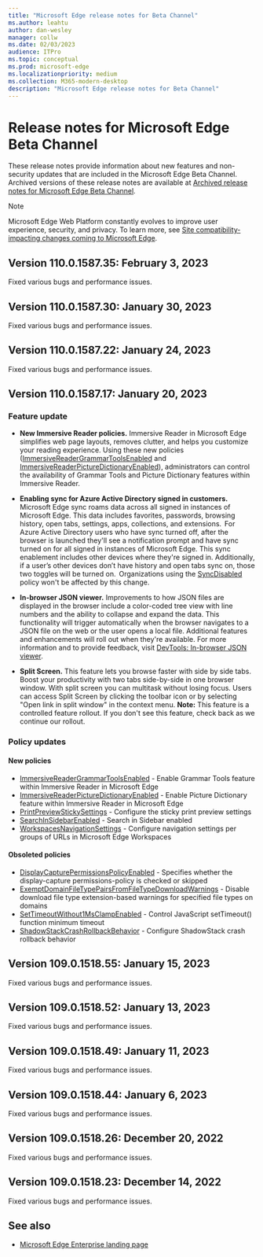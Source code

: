```yaml
---
title: "Microsoft Edge release notes for Beta Channel"
ms.author: leahtu
author: dan-wesley
manager: collw
ms.date: 02/03/2023
audience: ITPro
ms.topic: conceptual
ms.prod: microsoft-edge
ms.localizationpriority: medium
ms.collection: M365-modern-desktop
description: "Microsoft Edge release notes for Beta Channel"
---
```


# Release notes for Microsoft Edge Beta Channel

These release notes provide information about new features and non-security updates that are included in the Microsoft Edge Beta Channel. Archived versions of these release notes are available at [Archived release notes for Microsoft Edge Beta Channel](./microsoft-edge-relnote-archive-beta-channel.md).

> [!NOTE]
> Microsoft Edge Web Platform constantly evolves to improve user experience, security, and privacy. To learn more, see [Site compatibility-impacting changes coming to Microsoft Edge](/microsoft-edge/web-platform/site-impacting-changes).

## Version 110.0.1587.35: February 3, 2023

Fixed various bugs and performance issues.

## Version 110.0.1587.30: January 30, 2023

Fixed various bugs and performance issues.

## Version 110.0.1587.22: January 24, 2023

Fixed various bugs and performance issues.

## Version 110.0.1587.17: January 20, 2023

### Feature update

- **New Immersive Reader policies.**  Immersive Reader in Microsoft Edge simplifies web page layouts, removes clutter, and helps you customize your reading experience.  Using these new policies ([ImmersiveReaderGrammarToolsEnabled](/deployedge/microsoft-edge-policies#enable-grammar-tools-feature-within-immersive-reader-in-microsoft-edge) and [ImmersiveReaderPictureDictionaryEnabled](/deployedge/microsoft-edge-policies#enable-picture-dictionary-feature-within-immersive-reader-in-microsoft-edge)), administrators can control the availability of Grammar Tools and Picture Dictionary features within Immersive Reader.

- **Enabling sync for Azure Active Directory signed in customers.**  Microsoft Edge sync roams data across all signed in instances of Microsoft Edge. This data includes favorites, passwords, browsing history, open tabs, settings, apps, collections, and extensions.  For Azure Active Directory users who have sync turned off, after the browser is launched they'll see a notification prompt and have sync turned on for all signed in instances of Microsoft Edge. This sync enablement includes other devices where they're signed in.  Additionally, if a user’s other devices don’t have history and open tabs sync on, those two toggles will be turned on.  Organizations using the [SyncDisabled](/deployedge/microsoft-edge-policies#syncdisabled) policy won't be affected by this change.

- **In-browser JSON viewer.**  Improvements to how JSON files are displayed in the browser include a color-coded tree view with line numbers and the ability to collapse and expand the data.  This functionality will trigger automatically when the browser navigates to a JSON file on the web or the user opens a local file.  Additional features and enhancements will roll out when they're available.  For more information and to provide feedback, visit [DevTools: In-browser JSON viewer](https://microsoftedge.github.io/DevTools/explainers/JSONViewer/explainer).

- **Split Screen.** This feature lets you browse faster with side by side tabs. Boost your productivity with two tabs side-by-side in one browser window. With split screen you can multitask without losing focus.  Users can access Split Screen by clicking the toolbar icon or by selecting "Open link in split window" in the context menu.  **Note:** This feature is a controlled feature rollout. If you don't see this feature, check back as we continue our rollout.

### Policy updates

#### New policies

- [ImmersiveReaderGrammarToolsEnabled](/DeployEdge/microsoft-edge-policies#immersivereadergrammartoolsenabled) - Enable Grammar Tools feature within Immersive Reader in Microsoft Edge
- [ImmersiveReaderPictureDictionaryEnabled](/DeployEdge/microsoft-edge-policies#immersivereaderpicturedictionaryenabled) - Enable Picture Dictionary feature within Immersive Reader in Microsoft Edge
- [PrintPreviewStickySettings](/DeployEdge/microsoft-edge-policies#printpreviewstickysettings) - Configure the sticky print preview settings
- [SearchInSidebarEnabled](/DeployEdge/microsoft-edge-policies#searchinsidebarenabled) - Search in Sidebar enabled
- [WorkspacesNavigationSettings](/DeployEdge/microsoft-edge-policies#workspacesnavigationsettings) - Configure navigation settings per groups of URLs in Microsoft Edge Workspaces

#### Obsoleted policies

- [DisplayCapturePermissionsPolicyEnabled](/DeployEdge/microsoft-edge-policies#displaycapturepermissionspolicyenabled) - Specifies whether the display-capture permissions-policy is checked or skipped
- [ExemptDomainFileTypePairsFromFileTypeDownloadWarnings](/DeployEdge/microsoft-edge-policies#exemptdomainfiletypepairsfromfiletypedownloadwarnings) - Disable download file type extension-based warnings for specified file types on domains
- [SetTimeoutWithout1MsClampEnabled](/DeployEdge/microsoft-edge-policies#settimeoutwithout1msclampenabled) - Control JavaScript setTimeout() function minimum timeout
- [ShadowStackCrashRollbackBehavior](/DeployEdge/microsoft-edge-policies#shadowstackcrashrollbackbehavior) - Configure ShadowStack crash rollback behavior

## Version 109.0.1518.55: January 15, 2023

Fixed various bugs and performance issues.

## Version 109.0.1518.52: January 13, 2023

Fixed various bugs and performance issues.

## Version 109.0.1518.49: January 11, 2023

Fixed various bugs and performance issues.

## Version 109.0.1518.44: January 6, 2023

Fixed various bugs and performance issues.

## Version 109.0.1518.26: December 20, 2022

Fixed various bugs and performance issues.

## Version 109.0.1518.23: December 14, 2022

Fixed various bugs and performance issues.

<!---                   --->
<!--- from Version 109.0.1518.14: December 7, 2022 to Version 108.0.1462.20: November 14, 2022 -->
<!--- from Version 108.0.1462.15: November 10, 2022 to Version 107.0.1418.13: October 18, 2022 -->
<!--- from Version 107.0.1418.8: October 13, 2022 to Version 106.0.1370.17: September 16, 2022 -->
<!-- from Version 106.0.1370.15: September 15, 2022 to Version Version 105.0.1343.10: August 19, 2022 ---->
<!--- from Version 105.0.1343.7: August 16, 2022 to Version 104.0.1293.21: July 14 ---->
<!--- from Version 104.0.1293.14: July 7 to Version 103.0.1264.17: June 6 ---->
<!--- from Version 103.0.1264.13: June 2 to Version 102.0.1245.12: May 13 ---->
<!--- from Version 102.0.1245.7: May 10 to Version 101.0.1210.14: April 12 ---->
<!--- from Version 101.0.1210.10: April 8 to Version 100.0.1185.12: March 18 --->
<!--- from Version 100.0.1185.10: March 17 to Version 99.0.1150.16: February 14 --->
<!--- From Version 99.0.1150.11: February 9 to Version 98.0.1108.27: January 19 --->
<!-- archive from Version 98.0.1108.23: January 14 to Version 97.0.1072.28: December 8 -->
<!--- Version 97.0.1072.21: December 1 to Version 96.0.1054.13: November 5  --->
<!--- archive from Version 96.0.1054.8: November 1 to Version 95.0.1020.14: October 5  --->
<!-- archive from version 95.0.1020.9: September 28 to version 94.0.992.14: September 7 -->
<!-- archive from Version 94.0.992.9: September 2 to Version 92.0.902.40: July 6 -->
<!--Archive from Version 92.0.902.22: June 21 to Version 89.0.774.23: February 8  -->
<!-- Archive from Version 87.0.664.18: October 26 to to version 89.0.774.18: February 3 --->
<!-- Archive from Version 87.0.664.12: October 20 to version 86.0.622.15: September 14 -->
<!--- Archived to version 86.0.622.11: September 9 ---->
<!--- Archived to version 85.0.564.18: July 28 ---->

## See also

- [Microsoft Edge Enterprise landing page](https://aka.ms/EdgeEnterprise)
